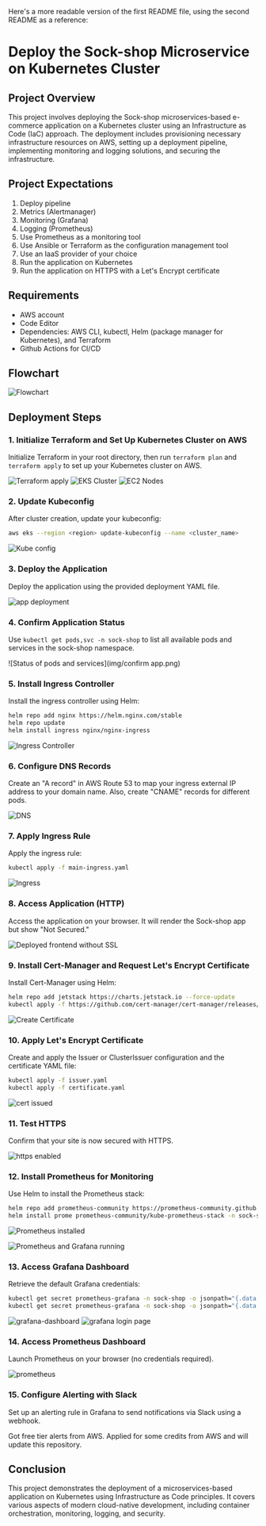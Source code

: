 Here's a more readable version of the first README file, using the second README as a reference:

# Deploy the Sock-shop Microservice on Kubernetes Cluster

## Project Overview

This project involves deploying the Sock-shop microservices-based e-commerce application on a Kubernetes cluster using an Infrastructure as Code (IaC) approach. The deployment includes provisioning necessary infrastructure resources on AWS, setting up a deployment pipeline, implementing monitoring and logging solutions, and securing the infrastructure.

## Project Expectations

1. Deploy pipeline
2. Metrics (Alertmanager)
3. Monitoring (Grafana)
4. Logging (Prometheus)
5. Use Prometheus as a monitoring tool
6. Use Ansible or Terraform as the configuration management tool
7. Use an IaaS provider of your choice
8. Run the application on Kubernetes
9. Run the application on HTTPS with a Let's Encrypt certificate

## Requirements

* AWS account
* Code Editor
* Dependencies: AWS CLI, kubectl, Helm (package manager for Kubernetes), and Terraform
* Github Actions for CI/CD

## Flowchart

![Flowchart](img/flowchart.png)

## Deployment Steps

### 1. Initialize Terraform and Set Up Kubernetes Cluster on AWS

Initialize Terraform in your root directory, then run `terraform plan` and `terraform apply` to set up your Kubernetes cluster on AWS.

![Terraform apply](<img/Terraform apply.png>)
![EKS Cluster](img/eks.png)
![EC2 Nodes](img/ec2.png)

### 2. Update Kubeconfig

After cluster creation, update your kubeconfig:

```bash
aws eks --region <region> update-kubeconfig --name <cluster_name>
```

![Kube config](img/kubeconfig.png)

### 3. Deploy the Application

Deploy the application using the provided deployment YAML file.

![app deployment](img/app%20deployment.png)

### 4. Confirm Application Status

Use `kubectl get pods,svc -n sock-shop` to list all available pods and services in the sock-shop namespace.

![Status of pods and services](img/confirm app.png)

### 5. Install Ingress Controller

Install the ingress controller using Helm:

```bash
helm repo add nginx https://helm.nginx.com/stable
helm repo update
helm install ingress nginx/nginx-ingress
```

![Ingress Controller](img/ingress.png)

### 6. Configure DNS Records

Create an "A record" in AWS Route 53 to map your ingress external IP address to your domain name. Also, create "CNAME" records for different pods.

![DNS](img/DNS%20config.png)

### 7. Apply Ingress Rule

Apply the ingress rule:

```bash
kubectl apply -f main-ingress.yaml
```

![Ingress](img/ingress2.png)

### 8. Access Application (HTTP)

Access the application on your browser. It will render the Sock-shop app but show "Not Secured."

![Deployed frontend without SSL](img/sock%20front%20end.png)

### 9. Install Cert-Manager and Request Let's Encrypt Certificate

Install Cert-Manager using Helm:

```bash
helm repo add jetstack https://charts.jetstack.io --force-update
kubectl apply -f https://github.com/cert-manager/cert-manager/releases/download/v1.15.2/cert-manager.yaml
```

![Create Certificate](img/certificate2.png)

### 10. Apply Let's Encrypt Certificate

Create and apply the Issuer or ClusterIssuer configuration and the certificate YAML file:

```bash
kubectl apply -f issuer.yaml
kubectl apply -f certificate.yaml
```

![cert issued](<img/Certificate issued.png>)

### 11. Test HTTPS

Confirm that your site is now secured with HTTPS.

![https enabled](<img/Connection secured.png>)

### 12. Install Prometheus for Monitoring

Use Helm to install the Prometheus stack:

```bash
helm repo add prometheus-community https://prometheus-community.github.io/helm-charts
helm install prome prometheus-community/kube-prometheus-stack -n sock-shop
```

![Prometheus installed](<img/Prometheus-Installed.png>)

![Prometheus and Grafana running](<img/Prometheus-and-grafana-running.png>)

### 13. Access Grafana Dashboard

Retrieve the default Grafana credentials:

```bash
kubectl get secret prometheus-grafana -n sock-shop -o jsonpath="{.data.admin-user}" | base64 --decode
kubectl get secret prometheus-grafana -n sock-shop -o jsonpath="{.data.admin-password}" | base64 --decode
```

![grafana-dashboard](<img/Grafana running.png>)
![grafana login page](<img/grafana login page.png>)

### 14. Access Prometheus Dashboard

Launch Prometheus on your browser (no credentials required).

![prometheus](<img/Prometheus-running.png>)

### 15. Configure Alerting with Slack

Set up an alerting rule in Grafana to send notifications via Slack using a webhook.

Got free tier alerts from AWS. Applied for some credits from AWS and will update this repository.

## Conclusion

This project demonstrates the deployment of a microservices-based application on Kubernetes using Infrastructure as Code principles. It covers various aspects of modern cloud-native development, including container orchestration, monitoring, logging, and security.